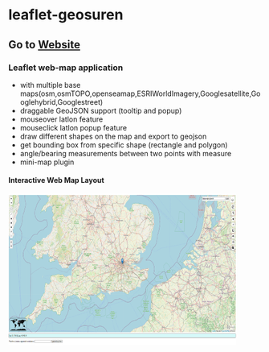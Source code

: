 # leaflet-geosuren

## Go to [Website](https://shiwakotisurendra.github.io/leaflet-geosuren/)

### Leaflet web-map application 
* with multiple base maps(osm,osmTOPO,openseamap,ESRIWorldImagery,Googlesatellite,Googlehybrid,Googlestreet)
* draggable GeoJSON support (tooltip and popup)
* mouseover latlon feature
* mouseclick latlon popup feature
* draw different shapes on the map and export to geojson
* get bounding box from specific shape (rectangle and polygon)
* angle/bearing measurements between two points with measure
* mini-map plugin 

#### Interactive Web Map Layout 

<img src="geosuren.png" alt="layout" width="90%" height="300">